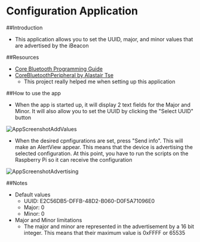 Configuration Application
========

##Introduction 
- This application allows you to set the UUID, major, and minor values that are advertised by the iBeacon 

##Resources
- [Core Bluetooth Programming Guide](https://developer.apple.com/library/ios/documentation/NetworkingInternetWeb/Conceptual/CoreBluetooth_concepts/AboutCoreBluetooth/Introduction.html#//apple_ref/doc/uid/TP40013257-CH1-SW1)
- [CoreBluetoothPeripheral by Alastair Tse](https://github.com/liquidx/CoreBluetoothPeripheral)
	- This project really helped me when setting up this application

##How to use the app
- When the app is started up, it will display 2 text fields for the Major and Minor. It will also allow you to set the UUID by clicking the "Select UUID" button

![AppScreenshotAddValues](https://raw.github.com/acompagno/PiBeacon/master/Images/AppScreenshots/1.PNG?token=4412299__eyJzY29wZSI6IlJhd0Jsb2I6YWNvbXBhZ25vL1BpQmVhY29uL21hc3Rlci9JbWFnZXMvQXBwU2NyZWVuc2hvdHMvMS5QTkciLCJleHBpcmVzIjoxMzkxNzk1MjU4fQ%3D%3D--5d5d961776e8e262c368d1e146a070e72c099112)

- When the desired cpnfigurations are set, press "Send info". This will make an AlertView appear. This means that the device is advertising the selected configuration. At this point, you have to run the scripts on the Raspberry Pi so it can receive the configuration

![AppScreenshotAdvertising](https://raw.github.com/acompagno/PiBeacon/master/Images/AppScreenshots/2.PNG?token=4412299__eyJzY29wZSI6IlJhd0Jsb2I6YWNvbXBhZ25vL1BpQmVhY29uL21hc3Rlci9JbWFnZXMvQXBwU2NyZWVuc2hvdHMvMi5QTkciLCJleHBpcmVzIjoxMzkxNzk1MzIyfQ%3D%3D--74715d98792e7cf55d97e7d57b596884e60365c9)

##Notes 
- Default values 
	- UUID: E2C56DB5-DFFB-48D2-B060-D0F5A71096E0
	- Major: 0 
	- Minor: 0
- Major and Minor limitations
	- The major and minor are represented in the advertisement by a 16 bit integer. This means that their maximum value is 0xFFFF or 65535  
